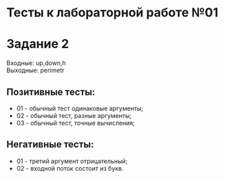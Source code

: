 # Тесты к лабораторной работе №01
# Задание 2

Входные: up,down,h  
Выходные: perimetr

## Позитивные тесты:
- 01 - обычный тест одинаковые аргументы;
- 02 - обычный тест, разные аргументы;
- 03 - обычный тест, точные вычисления;

## Негативные тесты:
- 01 - третий аргумент отрицательный;
- 02 - входной поток состоит из букв.